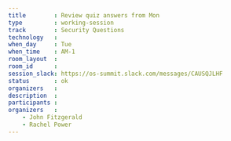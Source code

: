 ```yaml
---
title        : Review quiz answers from Mon
type         : working-session
track        : Security Questions
technology   :
when_day     : Tue
when_time    : AM-1
room_layout  :
room_id      :
session_slack: https://os-summit.slack.com/messages/CAUSQJLHF
status       : ok
organizers   :
description  :
participants :
organizers   :
    - John Fitzgerald
    - Rachel Power
---
```


